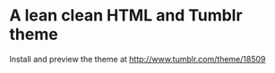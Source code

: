 # A lean clean HTML and Tumblr theme

Install and preview the theme at <http://www.tumblr.com/theme/18509>